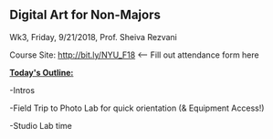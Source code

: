 ## Digital Art for Non-Majors

Wk3, Friday, 9/21/2018, Prof. Sheiva Rezvani

Course Site: http://bit.ly/NYU_F18 <-- Fill out attendance form here



**<u>Today's Outline:</u>**

-Intros

-Field Trip to Photo Lab for quick orientation (& Equipment Access!)

-Studio Lab time